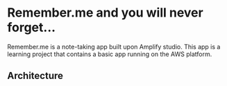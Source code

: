 # Remember.me and you will never forget...
Remember.me is a note-taking app built upon Amplify studio. 
This app is a learning project that contains a basic app running on the AWS platform.

## Architecture

